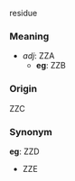 residue
### Meaning
+ _adj_: ZZA
    + __eg__: ZZB

### Origin

ZZC

### Synonym

__eg__: ZZD

+ ZZE


